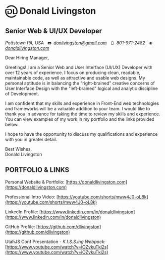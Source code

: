 # <img style="max-width: 40px; vertical-align: middle;" width="40" height="40" src="../icons/DL-logo-black-trans.png" alt="DL Logo" /> Donald Livingston  

## Senior Web & UI/UX Developer
_Pottstown PA, USA <img style="max-width: 12px; vertical-align: middle; margin: 0 0.25rem 0 0.5rem;" width="12" height="12" src="../icons/email.svg" alt="Email: " /> donlivingston@gmail.com <img style="max-width: 12px; vertical-align: middle; margin: 0 0.25rem 0 0.5rem;" width="12" height="12" src="../icons/phone.svg" alt="Phone: " /> 801-971-2482 <img style="max-width: 12px; vertical-align: middle; margin: 0 0.25rem 0 0.5rem;" width="12" height="12" src="../icons/website.svg" alt="Website: " /> [donaldlivingston.com](https://donaldlivingston.com)_  

<div class="cover-letter-content">

Dear Hiring Manager,  

Greetings! I am a Senior Web and User Interface (UI/UX) Developer with over 12 years of experience. I focus on producing clean, readable, maintainable code, as well as attractive and usable web designs. My personal aptitude is in balancing the "right-brained" creative concerns of User Interface Design with the "left-brained" logical and analytic discipline of Development.  

I am confident that my skills and experience in Front-End web technologies and frameworks will be a valuable addition to your team. I would like to thank you in advance for taking the time to review my skills and experience. You can view examples of my work in my portfolio and the links provided below.  

I hope to have the opportunity to discuss my qualifications and experience with you in greater detail.  

Best Wishes,  
Donald Livingston

</div>

## PORTFOLIO & LINKS
Personal Website & Portfolio: [https://donaldlivingston.com](https://donaldlivingston.com)  

Professional Intro Video: [https://youtube.com/shorts/mww4J0-oL8k](https://youtube.com/shorts/mww4J0-oL8k)

LinkedIn Profile: [https://www.linkedin.com/in/donaldlivingston](https://www.linkedin.com/in/donaldlivingston)  

GitHub Profile: [https://github.com/dlivingston](https://github.com/dlivingston)  

UtahJS Conf Presentation - _K.I.S.S.ing Webpack_: [https://www.youtube.com/watch?v=iOZvkuTki2s](https://www.youtube.com/watch?v=iOZvkuTki2s)  
